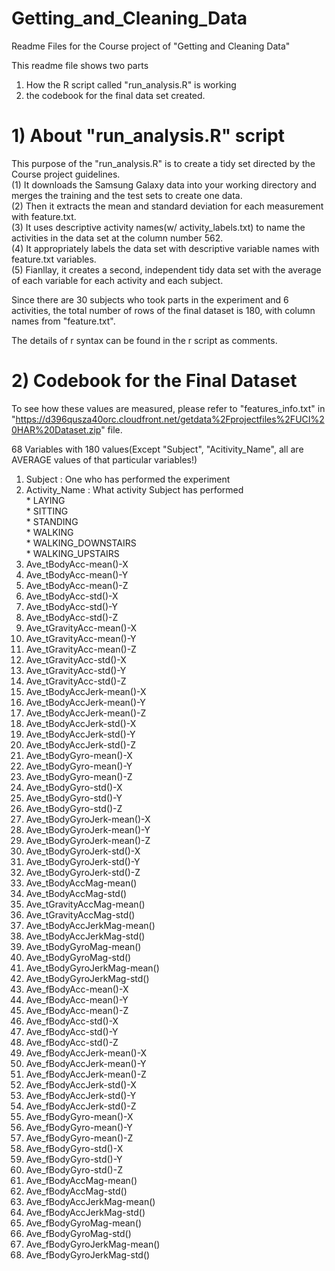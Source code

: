 Getting_and_Cleaning_Data
===========================

Readme Files for the Course project of "Getting and Cleaning Data"  

This readme file shows two parts   
1) How the R script called "run_analysis.R" is working  
2) the codebook for the final data set created.  

# 1) About "run_analysis.R" script  
This purpose of the "run_analysis.R" is to create a tidy set directed by the Course project guidelines.  
(1) It downloads the Samsung Galaxy data into your working directory and merges the training and the test sets to create one data.  
(2) Then it extracts the mean and standard deviation for each measurement with feature.txt.  
(3) It uses descriptive activity names(w/ activity_labels.txt) to name the activities in the data set at the column number 562.  
(4) It appropriately labels the data set with descriptive variable names with feature.txt variables.  
(5) Fianllay, it creates a second, independent tidy data set with the average of each variable for each activity and each subject.  
  
Since there are 30 subjects who took parts in the experiment and 6 activities, the total number of rows of the final dataset is 180, with column names from "feature.txt".  
  
The details of r syntax can be found in the r script as comments.  
  
# 2) Codebook for the Final Dataset

To see how these values are measured, please refer to "features_info.txt" in 
"https://d396qusza40orc.cloudfront.net/getdata%2Fprojectfiles%2FUCI%20HAR%20Dataset.zip" file.  
  
68 Variables with 180 values(Except "Subject", "Acitivity_Name", all are AVERAGE values of that particular variables!)  
1. Subject : One who has performed the experiment  
2. Activity_Name : What activity Subject has performed  
                  * LAYING  
                  * SITTING  
                  * STANDING  
                  * WALKING  
                  * WALKING_DOWNSTAIRS  
                  * WALKING_UPSTAIRS  
3. Ave_tBodyAcc-mean()-X  
4. Ave_tBodyAcc-mean()-Y  
5. Ave_tBodyAcc-mean()-Z  
6. Ave_tBodyAcc-std()-X  
7. Ave_tBodyAcc-std()-Y  
8. Ave_tBodyAcc-std()-Z  
9. Ave_tGravityAcc-mean()-X  
10. Ave_tGravityAcc-mean()-Y  
11. Ave_tGravityAcc-mean()-Z  
12. Ave_tGravityAcc-std()-X  
13. Ave_tGravityAcc-std()-Y  
14. Ave_tGravityAcc-std()-Z  
15. Ave_tBodyAccJerk-mean()-X  
16. Ave_tBodyAccJerk-mean()-Y  
17. Ave_tBodyAccJerk-mean()-Z  
18. Ave_tBodyAccJerk-std()-X  
19. Ave_tBodyAccJerk-std()-Y  
20. Ave_tBodyAccJerk-std()-Z  
21. Ave_tBodyGyro-mean()-X  
22. Ave_tBodyGyro-mean()-Y  
23. Ave_tBodyGyro-mean()-Z  
24. Ave_tBodyGyro-std()-X  
25. Ave_tBodyGyro-std()-Y  
26. Ave_tBodyGyro-std()-Z  
27. Ave_tBodyGyroJerk-mean()-X  
28. Ave_tBodyGyroJerk-mean()-Y  
29. Ave_tBodyGyroJerk-mean()-Z  
30. Ave_tBodyGyroJerk-std()-X  
31. Ave_tBodyGyroJerk-std()-Y  
32. Ave_tBodyGyroJerk-std()-Z  
33. Ave_tBodyAccMag-mean()  
34. Ave_tBodyAccMag-std()  
35. Ave_tGravityAccMag-mean()  
36. Ave_tGravityAccMag-std()  
37. Ave_tBodyAccJerkMag-mean()  
38. Ave_tBodyAccJerkMag-std()  
39. Ave_tBodyGyroMag-mean()  
40. Ave_tBodyGyroMag-std()  
41. Ave_tBodyGyroJerkMag-mean()  
42. Ave_tBodyGyroJerkMag-std()  
43. Ave_fBodyAcc-mean()-X  
44. Ave_fBodyAcc-mean()-Y  
45. Ave_fBodyAcc-mean()-Z  
46. Ave_fBodyAcc-std()-X  
47. Ave_fBodyAcc-std()-Y  
48. Ave_fBodyAcc-std()-Z  
49. Ave_fBodyAccJerk-mean()-X  
50. Ave_fBodyAccJerk-mean()-Y  
51. Ave_fBodyAccJerk-mean()-Z  
52. Ave_fBodyAccJerk-std()-X  
53. Ave_fBodyAccJerk-std()-Y  
54. Ave_fBodyAccJerk-std()-Z  
55. Ave_fBodyGyro-mean()-X  
56. Ave_fBodyGyro-mean()-Y  
57. Ave_fBodyGyro-mean()-Z  
58. Ave_fBodyGyro-std()-X  
59. Ave_fBodyGyro-std()-Y  
60. Ave_fBodyGyro-std()-Z  
61. Ave_fBodyAccMag-mean()  
62. Ave_fBodyAccMag-std()  
63. Ave_fBodyAccJerkMag-mean()  
64. Ave_fBodyAccJerkMag-std()  
65. Ave_fBodyGyroMag-mean()  
66. Ave_fBodyGyroMag-std()  
67. Ave_fBodyGyroJerkMag-mean()  
68. Ave_fBodyGyroJerkMag-std()  
